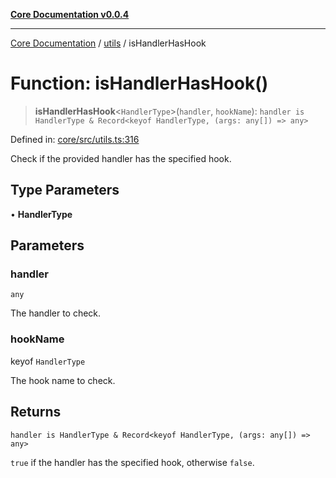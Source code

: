 [**Core Documentation v0.0.4**](../../README.md)

***

[Core Documentation](../../modules.md) / [utils](../README.md) / isHandlerHasHook

# Function: isHandlerHasHook()

> **isHandlerHasHook**\<`HandlerType`\>(`handler`, `hookName`): `handler is HandlerType & Record<keyof HandlerType, (args: any[]) => any>`

Defined in: [core/src/utils.ts:316](https://github.com/stonemjs/core/blob/e4675fc5d1a8e120fdb4d54e226a2496fdda3681/src/utils.ts#L316)

Check if the provided handler has the specified hook.

## Type Parameters

• **HandlerType**

## Parameters

### handler

`any`

The handler to check.

### hookName

keyof `HandlerType`

The hook name to check.

## Returns

`handler is HandlerType & Record<keyof HandlerType, (args: any[]) => any>`

`true` if the handler has the specified hook, otherwise `false`.
